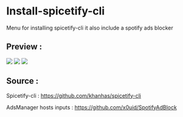 # Install-spicetify-cli
Menu for installing spicetify-cli it also include a spotify ads blocker

## Preview :

![](https://i.ibb.co/TRkzChT/1.png)
![](https://i.ibb.co/5YR7ftG/2.png)
![](https://i.ibb.co/w057fS8/3.png)

## Source : 

Spicetify-cli : 
https://github.com/khanhas/spicetify-cli

AdsManager hosts inputs :
https://github.com/x0uid/SpotifyAdBlock

